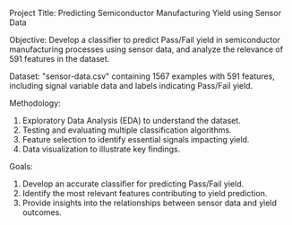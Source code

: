 Project Title: Predicting Semiconductor Manufacturing Yield using Sensor Data


Objective: Develop a classifier to predict Pass/Fail yield in semiconductor manufacturing processes using sensor data, and analyze the relevance of 591 features in the dataset.


Dataset: "sensor-data.csv" containing 1567 examples with 591 features, including signal variable data and labels indicating Pass/Fail yield.


Methodology:

1. Exploratory Data Analysis (EDA) to understand the dataset.
2. Testing and evaluating multiple classification algorithms.
3. Feature selection to identify essential signals impacting yield.
4. Data visualization to illustrate key findings.


Goals:

1. Develop an accurate classifier for predicting Pass/Fail yield.
2. Identify the most relevant features contributing to yield prediction.
3. Provide insights into the relationships between sensor data and yield outcomes.
